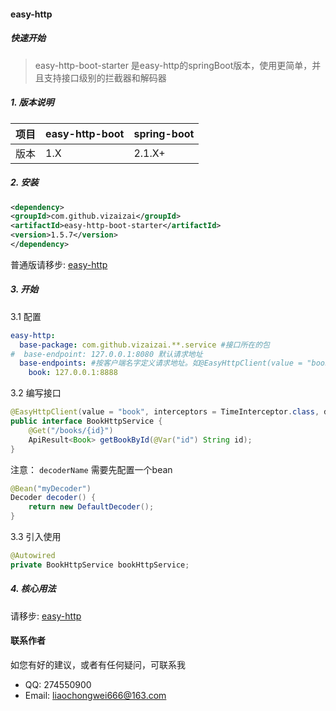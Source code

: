 #### easy-http

##### 快速开始

> easy-http-boot-starter 是easy-http的springBoot版本，使用更简单，并且支持接口级别的拦截器和解码器

##### 1. 版本说明

| 项目 | easy-http-boot | spring-boot |
| ---- | -------------- | ----------- |
| 版本 | 1.X            | 2.1.X+       |

##### 2. 安装

   ``` xml
<dependency>
  <groupId>com.github.vizaizai</groupId>
  <artifactId>easy-http-boot-starter</artifactId>
  <version>1.5.7</version>
</dependency>
   ```

普通版请移步: [easy-http](https://github.com/vizaizai/easy-http)

##### 3. 开始

3.1 配置

``` yaml
easy-http:
  base-package: com.github.vizaizai.**.service #接口所在的包
#  base-endpoint: 127.0.0.1:8080 默认请求地址
  base-endpoints: #按客户端名字定义请求地址。如@EasyHttpClient(value = "book"),这个接口将使用127.0.0.1:8888
    book: 127.0.0.1:8888
```

3.2 编写接口

``` java
@EasyHttpClient(value = "book", interceptors = TimeInterceptor.class, decoderName = "myDecoder")
public interface BookHttpService {
    @Get("/books/{id}")
    ApiResult<Book> getBookById(@Var("id") String id);
}    
```

注意： `decoderName` 需要先配置一个bean

``` java
@Bean("myDecoder")
Decoder decoder() {
    return new DefaultDecoder();
}
```

3.3 引入使用

``` java
@Autowired
private BookHttpService bookHttpService;
```

##### 4. 核心用法
请移步: [easy-http](https://github.com/vizaizai/easy-http)


#### 联系作者

如您有好的建议，或者有任何疑问，可联系我

- QQ: 274550900
- Email: liaochongwei666@163.com
